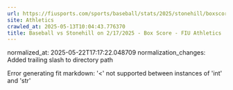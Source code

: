 ```yaml
---
url: https://fiusports.com/sports/baseball/stats/2025/stonehill/boxscore/12726/
site: Athletics
crawled_at: 2025-05-13T10:04:43.776370
title: Baseball vs Stonehill on 2/17/2025 - Box Score - FIU Athletics
---
```

normalized_at: 2025-05-22T17:17:22.048709
normalization_changes: Added trailing slash to directory path

Error generating fit markdown: '<' not supported between instances of 'int' and 'str'